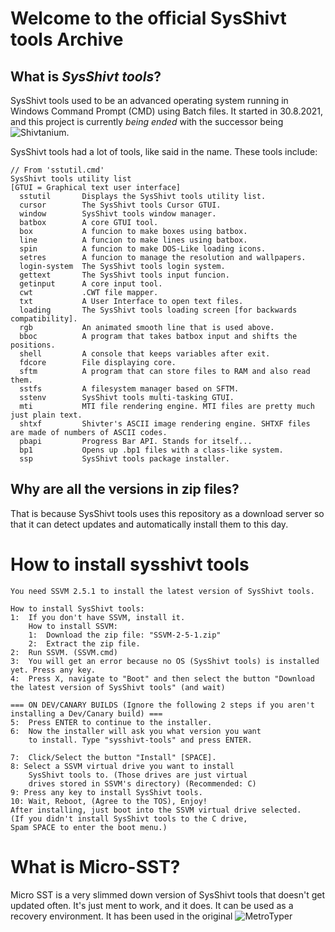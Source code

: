 # Welcome to the official SysShivt tools Archive
## What is _SysShivt tools_?

SysShivt tools used to be an advanced operating system running in Windows Command Prompt (CMD) using Batch files. It started in 30.8.2021, and this project is currently *being ended* with the successor being ![Shivtanium](https://github.com/Shivter14/Shivtanium).

SysShivt tools had a lot of tools, like said in the name. These tools include:
```
// From 'sstutil.cmd'
SysShivt tools utility list
[GTUI = Graphical text user interface]
  sstutil       Displays the SysShivt tools utility list.
  cursor        The SysShivt tools Cursor GTUI.
  window        SysShivt tools window manager.
  batbox        A core GTUI tool.
  box           A funcion to make boxes using batbox.
  line          A funcion to make lines using batbox.
  spin          A funcion to make DOS-Like loading icons.
  setres        A funcion to manage the resolution and wallpapers.
  login-system  The SysShivt tools login system.
  gettext       The SysShivt tools input funcion.
  getinput      A core input tool.
  cwt           .CWT file mapper.
  txt           A User Interface to open text files.
  loading       The SysShivt tools loading screen [for backwards compatibility].
  rgb           An animated smooth line that is used above.
  bboc          A program that takes batbox input and shifts the positions.
  shell         A console that keeps variables after exit.
  fdcore        File displaying core.
  sftm          A program that can store files to RAM and also read them.
  sstfs         A filesystem manager based on SFTM.
  sstenv        SysShivt tools multi-tasking GTUI.
  mti           MTI file rendering engine. MTI files are pretty much just plain text.
  shtxf         Shivter's ASCII image rendering engine. SHTXF files are made of numbers of ASCII codes.
  pbapi         Progress Bar API. Stands for itself...
  bp1           Opens up .bp1 files with a class-like system.
  ssp           SysShivt tools package installer.
```
## Why are all the versions in zip files?
That is because SysShivt tools uses this repository as a download server so that it can detect updates and automatically install them to this day.

# How to install sysshivt tools
```
You need SSVM 2.5.1 to install the latest version of SysShivt tools.

How to install SysShivt tools:
1:  If you don't have SSVM, install it.
    How to install SSVM:
    1:  Download the zip file: "SSVM-2-5-1.zip"
    2:  Extract the zip file.
2:  Run SSVM. (SSVM.cmd)
3:  You will get an error because no OS (SysShivt tools) is installed yet. Press any key.
4:  Press X, navigate to "Boot" and then select the button "Download the latest version of SysShivt tools" (and wait)

=== ON DEV/CANARY BUILDS (Ignore the following 2 steps if you aren't installing a Dev/Canary build) ===
5:  Press ENTER to continue to the installer.
6:  Now the installer will ask you what version you want
    to install. Type "sysshivt-tools" and press ENTER.

7:  Click/Select the button "Install" [SPACE].
8: Select a SSVM virtual drive you want to install
    SysShivt tools to. (Those drives are just virtual
    drives stored in SSVM's directory) (Recommended: C)
9: Press any key to install SysShivt tools.
10: Wait, Reboot, (Agree to the TOS), Enjoy!
After installing, just boot into the SSVM virtual drive selected.
(If you didn't install SysShivt tools to the C drive,
Spam SPACE to enter the boot menu.)
```
# What is Micro-SST?
Micro SST is a very slimmed down version of SysShivt tools that doesn't get updated often. It's just ment to work, and it does. It can be used as a recovery environment. It has been used in the original ![MetroTyper](https://github.com/Shivter14/MetroTyper)
